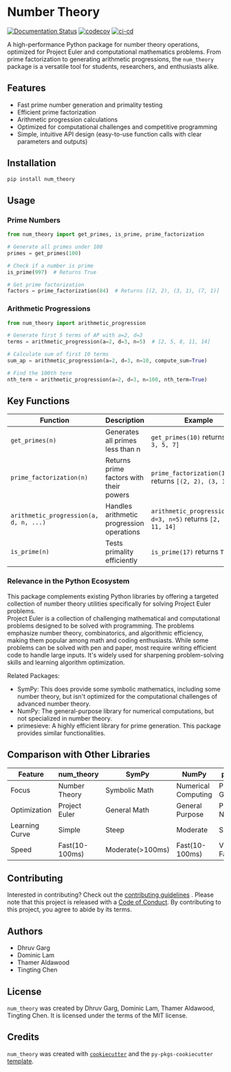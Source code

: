 # Number Theory
[![Documentation Status](https://readthedocs.org/projects/num-theory/badge/?version=latest)](https://num-theory.readthedocs.io/en/latest/?badge=latest)
[![codecov](https://codecov.io/gh/UBC-MDS/num_theory/graph/badge.svg?token=D83Q1sJfPf)](https://codecov.io/gh/UBC-MDS/num_theory)
[![ci-cd](https://github.com/UBC-MDS/num_theory/actions/workflows/ci-cd.yml/badge.svg)](https://github.com/UBC-MDS/num_theory/actions/workflows/ci-cd.yml)

A high-performance Python package for number theory operations, optimized for Project Euler and computational mathematics problems. From prime factorization to generating arithmetic progressions, the `num_theory` package is a versatile tool for students, researchers, and enthusiasts alike.

## Features

- Fast prime number generation and primality testing
- Efficient prime factorization
- Arithmetic progression calculations
- Optimized for computational challenges and competitive programming
- Simple, intuitive API design (easy-to-use function calls with clear parameters and outputs)

## Installation

```bash
pip install num_theory
```

## Usage

### Prime Numbers

```python
from num_theory import get_primes, is_prime, prime_factorization

# Generate all primes under 100
primes = get_primes(100)

# Check if a number is prime
is_prime(997)  # Returns True

# Get prime factorization
factors = prime_factorization(84)  # Returns [(2, 2), (3, 1), (7, 1)]
```

### Arithmetic Progressions

```python
from num_theory import arithmetic_progression

# Generate first 5 terms of AP with a=2, d=3
terms = arithmetic_progression(a=2, d=3, n=5)  # [2, 5, 8, 11, 14]

# Calculate sum of first 10 terms
sum_ap = arithmetic_progression(a=2, d=3, n=10, compute_sum=True)

# Find the 100th term
nth_term = arithmetic_progression(a=2, d=3, n=100, nth_term=True)
```

## Key Functions

| Function | Description | Example |
|----------|-------------|---------|
| `get_primes(n)` | Generates all primes less than n | `get_primes(10)` returns `[2, 3, 5, 7]` |
| `prime_factorization(n)` | Returns prime factors with their powers | `prime_factorization(12)` returns `[(2, 2), (3, 1)]` |
| `arithmetic_progression(a, d, n, ...)` | Handles arithmetic progression operations | `arithmetic_progression(a=2, d=3, n=5)` returns `[2, 5, 8, 11, 14]` |
| `is_prime(n)` | Tests primality efficiently | `is_prime(17)` returns `True` |

### Relevance in the Python Ecosystem

This package complements existing Python libraries by offering a targeted collection of number theory utilities specifically for solving Project Euler problems.  
Project Euler is a collection of challenging mathematical and computational problems designed to be solved with programming. The problems emphasize number theory, combinatorics, and algorithmic efficiency, making them popular among math and coding enthusiasts. While some problems can be solved with pen and paper, most require writing efficient code to handle large inputs. It's widely used for sharpening problem-solving skills and learning algorithm optimization.

Related Packages:

- SymPy: This does provide some symbolic mathematics, including some number theory, but isn't optimized for the computational challenges of advanced number theory.
- NumPy: The general-purpose library for numerical computations, but not specialized in number theory.
- primesieve: A highly efficient library for prime generation. This package provides similar functionalities.

## Comparison with Other Libraries

| Feature | num_theory | SymPy | NumPy | primesieve |
|---------|------------|-------|-------|------------|
| Focus | Number Theory | Symbolic Math | Numerical Computing | Prime Generation |
| Optimization | Project Euler | General Math | General Purpose | Prime Numbers |
| Learning Curve | Simple | Steep | Moderate | Simple |
| Speed | Fast(10-100ms) | Moderate(>100ms) | Fast(10-100ms) | Very Fast(<10ms) |

## Contributing

Interested in contributing? Check out the [contributing guidelines](contributing.md) . Please note that this project is released with a [Code of Conduct](conduct.md). By contributing to this project, you agree to abide by its terms.

## Authors

- Dhruv Garg
- Dominic Lam
- Thamer Aldawood
- Tingting Chen

## License

`num_theory` was created by Dhruv Garg, Dominic Lam, Thamer Aldawood, Tingting Chen. It is licensed under the terms of the MIT license.

## Credits

`num_theory` was created with [`cookiecutter`](https://cookiecutter.readthedocs.io/en/latest/) and the `py-pkgs-cookiecutter` [template](https://github.com/py-pkgs/py-pkgs-cookiecutter).